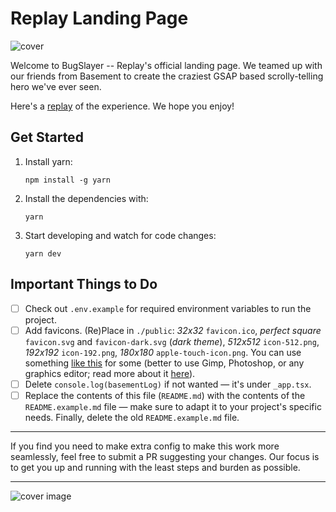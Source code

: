 # Replay Landing Page

![cover](https://replay.io/images/bugslayer.jpeg)

Welcome to BugSlayer -- Replay's official landing page. We teamed up with our friends from Basement to create the craziest GSAP based scrolly-telling hero we've ever seen.

Here's a [replay](https://app.replay.io/recording/cannot-purchase-bugslayer--76c9f375-ccc9-4af9-a431-6e69e5f6e053) of the experience. We hope you enjoy!

## Get Started

1. Install yarn:

   ```
   npm install -g yarn
   ```

2. Install the dependencies with:

   ```
   yarn
   ```

3. Start developing and watch for code changes:

   ```
   yarn dev
   ```

## Important Things to Do

- [ ] Check out `.env.example` for required environment variables to run the project.
- [ ] Add favicons. (Re)Place in `./public`: _32x32_ `favicon.ico`, _perfect square_ `favicon.svg` and `favicon-dark.svg` (_dark theme_), _512x512_ `icon-512.png`, _192x192_ `icon-192.png`, _180x180_ `apple-touch-icon.png`. You can use something [like this](https://realfavicongenerator.net/) for some (better to use Gimp, Photoshop, or any graphics editor; read more about it [here](https://evilmartians.com/chronicles/how-to-favicon-in-2021-six-files-that-fit-most-needs)).
- [ ] Delete `console.log(basementLog)` if not wanted — it's under `_app.tsx`.
- [ ] Replace the contents of this file (`README.md`) with the contents of the `README.example.md` file — make sure to adapt it to your project's specific needs. Finally, delete the old `README.example.md` file.

---

If you find you need to make extra config to make this work more seamlessly, feel free to submit a PR suggesting your changes. Our focus is to get you up and running with the least steps and burden as possible.

---

![cover image](https://github.com/basementstudio/next-typescript/raw/main/public/og.png 'We Make Cool Sh*t That Performs')
